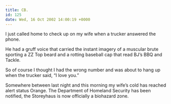 ```yaml
---
title: CB.
id: 125
date: Wed, 16 Oct 2002 14:00:19 +0000
---
```


I just called home to check up on my wife when a trucker answered the phone.  

He had a gruff voice that carried the instant imagery of a muscular brute sporting a <span class="caps">ZZ</span> Top beard and a rotting baseball cap that read <span class="caps">BJ’s BBQ and Tackle</span>.  

So of course I thought I had the wrong number and was about to hang up when the trucker said, “I love you.”  

Somewhere between last night and this morning my wife’s cold has reached alert status Orange. The Department of Homeland Security has been notified, the Storeyhaus is now officially a biohazard zone.





